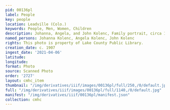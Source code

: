 ```yaml
---
pid: 00136pl
label: People
key: people
location: Leadville (Colo.)
keywords: People, Men, Women, Children
description: Johanna, Angela, and John Kolenc, Family portrait, circa 1907
named_persons: Johanna Kolenc, Angela Kolenc, John Kolenc
rights: This photo is property of Lake County Public Library.
creation_date: c. 1907
ingest_date: '2021-04-06'
latitude: 
longitude: 
format: Photo
source: Scanned Photo
order: '2727'
layout: cmhc_item
thumbnail: "/img/derivatives/iiif/images/00136pl/full/250,/0/default.jpg"
full: "/img/derivatives/iiif/images/00136pl/full/1140,/0/default.jpg"
manifest: "/img/derivatives/iiif/00136pl/manifest.json"
collection: cmhc
---
```

